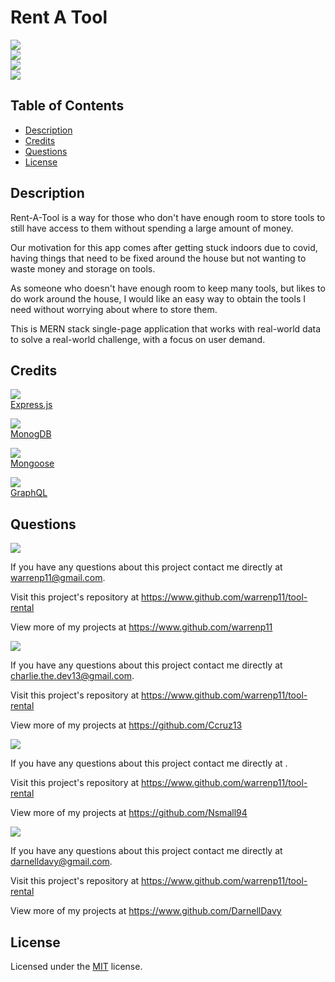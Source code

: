 # Rent A Tool

![](https://img.shields.io/badge/Created%20by-Peter%20Warren-yellow?style=for-the-badge)</br>
![](https://img.shields.io/badge/Created%20by-Charlie%20Cruz-red?style=for-the-badge)</br>
![](https://img.shields.io/badge/Created%20by-Nick%20Small-blue?style=for-the-badge)</br>
![](https://img.shields.io/badge/Created%20by-Darnell%20Davy-green?style=for-the-badge)</br>


## Table of Contents
* [Description](#description)
* [Credits](#credits)
* [Questions](#questions)
* [License](#license)

## Description
Rent-A-Tool is a way for those who don't have enough room to store tools to still have access to them without spending a large amount of money.</br>

Our motivation for this app comes after getting stuck indoors due to covid, having things that need to be fixed around the house but not wanting to waste money and storage on tools. </br>

As someone who doesn't have enough room to keep many tools, but likes to do work around the house, I would like an easy way to obtain the tools I need without worrying about where to store them.  </br>

This is MERN stack single-page application that works with real-world data to solve a real-world challenge, with a focus on user demand.

## Credits
![](https://img.shields.io/badge/npm%20package-express-blue?style=flat-square&logo=npm) </br>
[Express.js](https://expressjs.com/)

![](https://img.shields.io/badge/Database-MongoDB-green?style=flat-square&logo=mongoDB) </br>
[MonogDB](https://www.mongodb.com/)

![](https://img.shields.io/badge/npm%20package-mongoose-red?style=flat-square&logo=npm) <br/>
[Mongoose](https://mongoosejs.com/)

![](https://img.shields.io/badge/npm%20package-graphql-purple?style=flat-square&logo=npm) <br/>
[GraphQL](https://www.apollographql.com/docs/)


## Questions

![](https://img.shields.io/badge/Hi%20Im-Peter%20Warren-yellow?style=for-the-badge)</br>

If you have any questions about this project contact me directly at warrenp11@gmail.com. 
  
Visit this project's repository at https://www.github.com/warrenp11/tool-rental

View more of my projects at https://www.github.com/warrenp11


![](https://img.shields.io/badge/Hi%20Im-Charlie%20Cruz-red?style=for-the-badge)</br>

If you have any questions about this project contact me directly at charlie.the.dev13@gmail.com. 
  
Visit this project's repository at https://www.github.com/warrenp11/tool-rental

View more of my projects at https://github.com/Ccruz13


![](https://img.shields.io/badge/Hi%20Im-Nick%20Small-blue?style=for-the-badge)</br>

If you have any questions about this project contact me directly at <yourEmail>. 
  
Visit this project's repository at https://www.github.com/warrenp11/tool-rental

View more of my projects at https://github.com/Nsmall94


![](https://img.shields.io/badge/Hi%20Im-Darnell%20Davy-green?style=for-the-badge)</br>

If you have any questions about this project contact me directly at darnelldavy@gmail.com. 
  
Visit this project's repository at https://www.github.com/warrenp11/tool-rental

View more of my projects at https://www.github.com/DarnellDavy


## License
Licensed under the [MIT](./LICENSE.txt) license.
